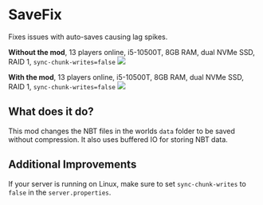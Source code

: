 # SaveFix

Fixes issues with auto-saves causing lag spikes.


**Without the mod**, 13 players online, i5-10500T, 8GB RAM, dual NVMe SSD, RAID 1, `sync-chunk-writes=false`
![](https://github.com/henkelmax/save-fix/assets/13237524/c9626e83-8229-4948-9771-62faf150bf47)

**With the mod**, 13 players online, i5-10500T, 8GB RAM, dual NVMe SSD, RAID 1, `sync-chunk-writes=false`
![](https://github.com/henkelmax/save-fix/assets/13237524/8c021bb2-c183-4e66-b249-44f34e32be9b)


## What does it do?

This mod changes the NBT files in the worlds `data` folder to be saved without compression.
It also uses buffered IO for storing NBT data.


## Additional Improvements

If your server is running on Linux, make sure to set `sync-chunk-writes` to `false` in the `server.properties`.
